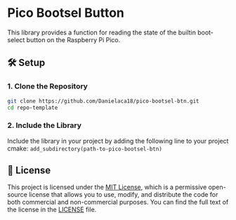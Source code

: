 # Pico Bootsel Button

This library provides a function for reading the state of the builtin boot-select button on the Raspberry Pi Pico.

## 🛠️ Setup

### 1. Clone the Repository

```bash
git clone https://github.com/Danielaca18/pico-bootsel-btn.git
cd repo-template
```

### 2. Include the Library
Include the library in your project by adding the following line to your project cmake:
```add_subdirectory(path-to-pico-bootsel-btn)```

## 💼 License
This project is licensed under the [MIT License](LICENSE), which is a permissive open-source license that allows you to use, modify, and distribute the code for both commercial and non-commercial purposes. You can find the full text of the license in the [LICENSE](LICENSE) file.